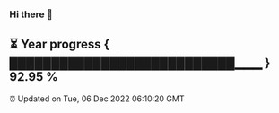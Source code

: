 ### Hi there 👋
⏳ Year progress { ███████████████████████████▁▁▁ } 92.95 %
---
⏰ Updated on Tue, 06 Dec 2022 06:10:20 GMT

